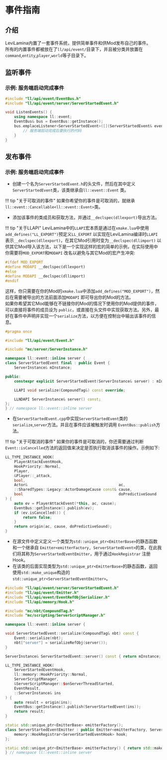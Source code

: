 # 事件指南

## 介绍

LeviLamina内置了一套事件系统，提供简单事件和供Mod发布自己的事件。  
所有的内置事件都被放在了`ll/api/event/`目录下，并且被分类并放置在`command`,`entity`,`player`,`world`等子目录下。

## 监听事件

### 示例: 服务端启动完成事件

```cpp
#include "ll/api/event/EventBus.h"
#include "ll/api/event/server/ServerStartedEvent.h"

void ListenEvents() {
    using namespace ll::event;
    EventBus& bus = EventBus::getInstance();
    bus.emplaceListener<ServerStartedEvent>([](ServerStartedEvent& event) {
        // 服务端启动完成后要执行的代码
    }
}
```

## 发布事件

### 示例: 服务端启动完成事件

- 创建一个名为`ServerStartedEvent.h`的头文件，然后在其中定义`ServerStartedEvent`类，该类继承自`ll::event::Event`
   类。

!!! tip "关于可取消的事件"
    如果你希望你的事件是可取消的，就继承`ll::event::Cancellable<ll::event::Event>`类。

- 添加该事件的类成员和获取方法，并通过`__declspec(dllexport)`导出方法。

!!! tip "关于LLAPI"
    LeviLamina中的`LLAPI`宏本质是通过在`xmake.lua`中使用`add_defines("LL_EXPORT")`预定义`LL_EXPORT`
    以实现在LeviLamina编译时`LLAPI`表示`__declspec(dllexport)`，在其它Mod引用时变为`__declspec(dllimport)`
    以供其它Mod导入该方法，以下是一个实现这样的宏的简单的示例，在实际使用中你需要将`MOD_EXPORT`和`MODAPI`
    改名以避免与其它Mod的宏产生冲突:

```cpp
#ifdef MOD_EXPORT
#define MODAPI __declspec(dllexport)
#else
#define MODAPI __declspec(dllimport)
#endif
```

这样，你只需要在你的Mod的`xmake.lua`中添加`add_defines("MOD_EXPORT")`，然后在需要被导出的方法前面添加`MODAPI`
即可导出你的Mod的方法。  
如果你希望其它Mod能够在不链接你的Mod的情况下使用你的Mod提供的事件，可以直接将事件的成员设为
`public`，或直接在头文件中实现获取方法。另外，最好在事件中声明并实现一个`serialize`方法，以方便在控制台中输出该事件的信息。

```cpp
#pragma once

#include "ll/api/event/Event.h"

#include "mc/server/ServerInstance.h"

namespace ll::event::inline server {
class ServerStartedEvent final : public Event {
    ServerInstance& mInstance;

public:
    constexpr explicit ServerStartedEvent(ServerInstance& server) : mInstance(server) {}

    LLAPI void serialize(CompoundTag&) const override;

    LLNDAPI ServerInstance& server() const;
};
} // namespace ll::event::inline server
```

- 在`ServerStartedEvent.cpp`中实现`ServerStartedEvent`类的`serialize`,`server`方法。并且在事件应该被触发时调用
   `EventBus::publish`方法。

!!! tip "关于可取消的事件"
    如果你的事件是可取消的，你还需要通过判断`Event::isCancelled`方法的返回值来决定是否执行取消该事件的操作。示例如下:

```cpp
LL_TYPE_INSTANCE_HOOK(
    PlayerAttackEventHook,
    HookPriority::Normal,
    Player,
    &Player::_attack,
    bool,
    Actor&                                         ac,
    ::SharedTypes::Legacy::ActorDamageCause const& cause,
    bool                                           doPredictiveSound
) {
    auto ev = PlayerAttackEvent(*this, ac, cause);
    EventBus::getInstance().publish(ev);
    if (ev.isCancelled()) {
        return false;
    }
    return origin(ac, cause, doPredictiveSound);
}
```

- 在源文件中定义定义一个类型为`std::unique_ptr<EmitterBase>`的静态函数和一个继承自
   `Emitter<emitterFactory, ServerStartedEvent>`的类，在此我们将其称为`ServerStartedEventEmitter`，用于通过`HookRegistrar`
   注册Hook。
- 在该类的后面实现类型为`std::unique_ptr<EmitterBase>`的静态函数，返回使用`std::make_unique`构造的
   `std::unique_ptr<ServerStartedEventEmitter>`。

```cpp
#include "ll/api/event/server/ServerStartedEvent.h"
#include "ll/api/event/Emitter.h"
#include "ll/api/event/EventRefObjSerializer.h"
#include "ll/api/memory/Hook.h"

#include "mc/nbt/CompoundTag.h"
#include "mc/scripting/ServerScriptManager.h"

namespace ll::event::inline server {

void ServerStartedEvent::serialize(CompoundTag& nbt) const {
    Event::serialize(nbt);
    nbt["server"] = serializeRefObj(server());
}

ServerInstance& ServerStartedEvent::server() const { return mInstance; }

LL_TYPE_INSTANCE_HOOK(
    ServerStartedEventHook,
    ll::memory::HookPriority::Normal,
    ServerScriptManager,
    &ServerScriptManager::$onServerThreadStarted,
    EventResult,
    ::ServerInstance& ins
) {
    auto result = origin(ins);
    EventBus::getInstance().publish(ServerStartedEvent(ins));
    return result;
}

static std::unique_ptr<EmitterBase> emitterFactory();
class ServerStartedEventEmitter : public Emitter<emitterFactory, ServerStartedEvent> {
    memory::HookRegistrar<ServerStartedEventHook> hook;
};

static std::unique_ptr<EmitterBase> emitterFactory() { return std::make_unique<ServerStartedEventEmitter>(); }
} // namespace ll::event::inline server
```
